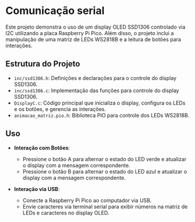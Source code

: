 
# Comunicação serial

Este projeto demonstra o uso de um display OLED SSD1306 controlado via I2C utilizando a placa Raspberry Pi Pico. Além disso, o projeto inclui a manipulação de uma matriz de LEDs WS2818B e a leitura de botões para interações.

## Estrutura do Projeto

- `inc/ssd1306.h`: Definições e declarações para o controle do display SSD1306.
- `inc/ssd1306.c`: Implementação das funções para controle do display SSD1306.
- `DisplayC.c`: Código principal que inicializa o display, configura os LEDs e os botões, e gerencia as interações.
- `animacao_matriz.pio.h`: Biblioteca PIO para controle dos LEDs WS2818B.

## Uso

- **Interação com Botões**:
  - Pressione o botão A para alternar o estado do LED verde e atualizar o display com a mensagem correspondente.
  - Pressione o botão B para alternar o estado do LED azul e atualizar o display com a mensagem correspondente.

- **Interação via USB**:
  - Conecte a Raspberry Pi Pico ao computador via USB.
  - Envie caracteres via terminal serial para exibir números na matriz de LEDs e caracteres no display OLED.
